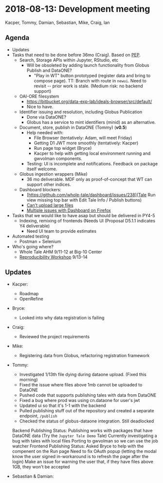 2018-08-13: Development meeting
===============================
Kacper, Tommy, Damian, Sebastian, Mike, Craig, Ian

Agenda
------
* Updates
* Tasks that need to be done before 36mo (Craig). Based on [PEP](https://drive.google.com/drive/u/0/my-drive).
    * Search, Storage APIs within Jupyter, RStudio, etc
        * Will be obsoleted by adding launch functionality from Globus Publish and DataONE?
          * "Play in WT" button prototyped (register data and bring to compose page). TT: Branch with route in `newui`. Need to revisit -- prior work is stale. (Medium risk: no backend support)
    * OAI-ORE filesystem
        * https://bitbucket.org/data-exp-lab/ideals-browser/src/default/
        * Nice to have.
    * Identifier issuing and resolution, including Globus Publication
        * Done via DataONE?
        * Globus has a service to mint identifiers (minid) as an alternative.
    * Document, store, publish in DataONE (Tommy) (**v0.5**)
        * Help needed with:
            * File Browser (tentatively: Adam, will meet Friday)
            * Getting D1 JWT more smoothly (tentatively: Kacper)
            * Run page top widget (Bryce)
            * Kacper to help with getting local environment running and gwvolman components.
        * Testing: UI is incomplete and notifications. Feedback on package itself welcome.
    * Globus ingestion wrappers (Mike)
        * 36 mo deliverable. MDF only as proof-of-concept that WT can support other indices.
    * Dashboard blockers:
        * [https://github.com/whole-tale/dashboard/issues/238](Tale Run view missing top bar with Edit Tale Info / Publish buttons)
        * [Can't upload large files](https://github.com/whole-tale/dashboard/issues/228)
        * [Multiple issues with Dashboard on Firefox](https://github.com/whole-tale/dashboard/issues/202)
* Tasks that we would like to have asap but should be delivered in PY4-5
    * Indexing, remixing of frontends (Needs UI (Proposal D5.1.1 indicates Y4 deliverable)
      * Need UI team to provide estimates 
* Automated testing
    * Postman + Selenium
* Who's going where? 
  * Whole Tale AHM 9/11-12 at Big-10 Center
  * [Reproducibility Workshop](https://wholetale.org/2018/06/26/working-group-workshop.html) 9/13-14


Updates
-------
* Kacper:
    * Roadmap
    * OpenRefine

* Bryce:
    * Looked into why data registration is failing

* Craig:
    * Reviewed the project requirements

* Mike:
    * Registering data from Globus, refactoring registration framework

* Tommy:
    * Investigated 1/13th file dying during dataone upload. (Fixed this morning)
    * Fixed the issue where files above 1mb cannot be uploaded to DataONE
    * Pushed code that supports publishing tales with data from DataONE
    * Fixed a bug where prod was using cn.dataone for user's jwt
    * Updated ui so that it's 1-1 with the backend
    * Pulled publishing stuff out of the repository and created a separate endpoint, `/publish`
    * Checked the status of globus-dataone integration. Still deadlocked

    Backend Publishing Status:
        Publishing works with packages that have DataONE data (Try the `Jupyter Tale Demo` Tale)
        Currently investigating a bug with tales with local files
        Porting to gwvolman so we can use the job watcher
    Frontend Publishing Status: 
        Asked Bryce to help with the compenent on the Run page
        Need to fix OAuth popup (letting the modal know the user signed in-workaround is to refresh the page after the login)
        Make an issue for warning the user that, if they have files above 1GB, they won't be accepted    
    

* Sebastian & Damian:
